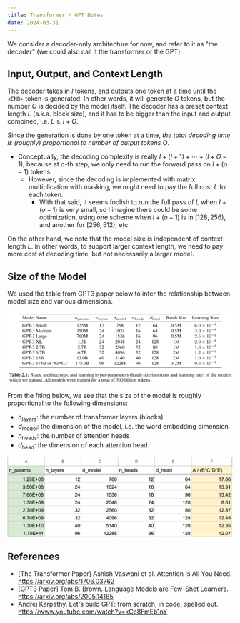 ```yaml
---
title: Transformer / GPT Notes
date: 2024-03-31
---
```


We consider a decoder-only architecture for now, and refer to it as "the decoder" (we could also call it the transformer
or the GPT).

## Input, Output, and Context Length

The decoder takes in $I$ tokens, and outputs one token at a time until the `<END>` token is generated. In other words,
it will generate $O$ tokens, but the number $O$ is decided by the model itself. The decoder has a preset context length
$L$ (a.k.a. block size), and it has to be bigger than the input and output combined, i.e. $L \geq I + O$.

Since the generation is done by one token at a time, _the total decoding time is (roughly) proportional to number of
output tokens $O$_.
* Conceptually, the decoding complexity is really $I + (I+1) + \cdots + (I+O-1)$, because at $o$-th step, we only need
  to run the forward pass on $I+(o-1)$ tokens.
  * However, since the decoding is implemented with matrix multiplication with masking, we might need to pay the full
    cost $L$ for each token.
    * With that said, it seems foolish to run the full pass of $L$ when $I+(o-1)$ is very small, so I imagine there
      could be some optimization, using one scheme when $I+(o-1)$ is in $[128, 256)$, and another for $[256, 512)$, etc.

On the other hand, we note that the model size is independent of context length $L$. In other words, to support larger
context length, we need to pay more cost at decoding time, but not necessarily a larger model.

## Size of the Model

We used the table from GPT3 paper below to infer the relationship between model size and various dimensions.

![table](/assets/images/20240331-gpt3-table.png)

From the fiting below, we see that the size of the model is roughly proportional to the following dimensions:

* $n_\textrm{layers}$: the number of transformer layers (blocks)
* $d_\textrm{model}$: the dimension of the model, i.e. the word embedding dimension
* $n_\textrm{heads}$: the number of attention heads
* $d_\textrm{head}$: the dimension of each attention head

![fit](/assets/images/20240331-gpt3-table-fit.png)

## References

- [The Transformer Paper] Ashish Vaswani et al. Attention Is All You Need. <https://arxiv.org/abs/1706.03762>
- [GPT3 Paper] Tom B. Brown. Language Models are Few-Shot Learners. <https://arxiv.org/abs/2005.14165>
- Andrej Karpathy. Let's build GPT: from scratch, in code, spelled out. <https://www.youtube.com/watch?v=kCc8FmEb1nY>